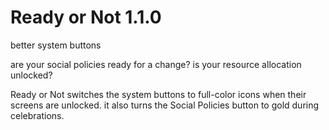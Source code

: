 # Ready or Not 1.1.0
better system buttons

are your social policies ready for a change?
is your resource allocation unlocked?

Ready or Not switches the system buttons to full-color icons when their
screens are unlocked.  it also turns the Social Policies button to gold
during celebrations.
